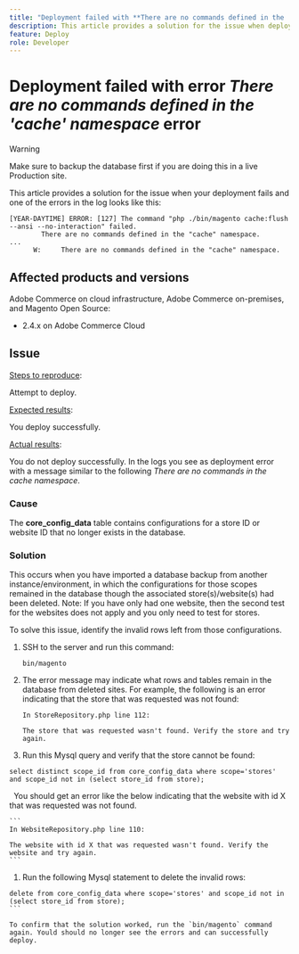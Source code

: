 ```yaml
---
title: "Deployment failed with **There are no commands defined in the 'cache' namespace** error"
description: This article provides a solution for the issue when deployment fails with the following error **There are no commands defined in the cache namespace**
feature: Deploy
role: Developer
---
```

# Deployment failed with error *There are no commands defined in the 'cache' namespace* error

>[!WARNING]
>
>Make sure to backup the database first if you are doing this in a live Production site. 

This article provides a solution for the issue when your deployment fails and one of the errors in the log looks like this:

```
[YEAR-DAYTIME] ERROR: [127] The command "php ./bin/magento cache:flush --ansi --no-interaction" failed.
        There are no commands defined in the "cache" namespace.
...
      W:     There are no commands defined in the "cache" namespace.
```


## Affected products and versions

Adobe Commerce on cloud infrastructure, Adobe Commerce on-premises, and Magento Open Source:

* 2.4.x on Adobe Commerce Cloud

## Issue  

<u>Steps to reproduce</u>:

Attempt to deploy. 



<u>Expected results</u>:

You deploy successfully.

<u>Actual results</u>:

You do not deploy successfully. In the logs you see as deployment error with a message similar to the following *There are no commands in the cache namespace*.



### Cause

The **core_config_data** table contains configurations for a store ID or website ID that no longer exists in the database.

### Solution

This occurs when you have imported a database backup from another instance/environment, in which the configurations for those scopes remained in the database though the associated store(s)/website(s) had been deleted. Note: If you have only had one website, then the second test for the websites does not apply and you only need to test for stores. 


To solve this issue, identify the invalid rows left from those configurations.

1. SSH to the server and run this command:

    `bin/magento`

1. The error message may indicate what rows and tables remain in the database from deleted sites. For example, the following is an error indicating that the store that was requested was not found:

    ```...
    In StoreRepository.php line 112:

    The store that was requested wasn't found. Verify the store and try again.
    ```

1. Run this Mysql query and verify that the store cannot be found: 

  ```sql  
  select distinct scope_id from core_config_data where scope='stores' and scope_id not in (select store_id from store);
  ```

  You should get an error like the below indicating that the website with id X that was requested was not found.

    ```
    In WebsiteRepository.php line 110:  

    The website with id X that was requested wasn't found. Verify the website and try again.
    ```

1. Run the following Mysql statement to delete the invalid rows: 

  ```sql 
  delete from core_config_data where scope='stores' and scope_id not in (select store_id from store); 
  ```  

To confirm that the solution worked, run the `bin/magento` command again. Yould should no longer see the errors and can successfully deploy. 
